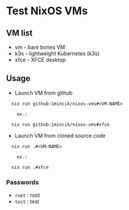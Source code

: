 # Test NixOS VMs

## VM list

* vm     - bare bones VM
* k3s    - lightweight Kubernetes (k3s)
* xfce   - XFCE desktop


## Usage

* Launch VM from github
```
  nix run github:imincik/nixos-vms#<VM-NAME>

    ex.:

  nix run github:imincik/nixos-vms#xfce
```

* Launch VM from cloned source code
```
  nix run .#<VM-NAME>

    ex.:

  nix run .#xfce
```

### Passwords

* `root` : root
* `test` : test
